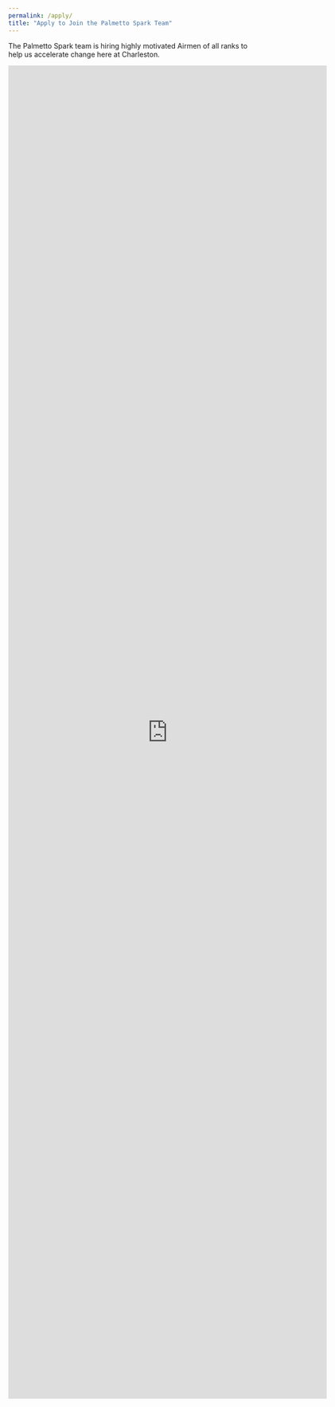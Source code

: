 ```yaml
---
permalink: /apply/
title: "Apply to Join the Palmetto Spark Team"
---
```


The Palmetto Spark team is hiring highly motivated Airmen of all ranks to help us accelerate change here at Charleston.

<iframe src="https://docs.google.com/forms/d/e/1FAIpQLSdMSQGaNIJaSw1OJ8iOTMvwag2CzRCFGY_S3D5LNJKT6DBhjg/viewform?embedded=true" width="640" height="2679" frameborder="0" marginheight="0" marginwidth="0">Loading…</iframe>